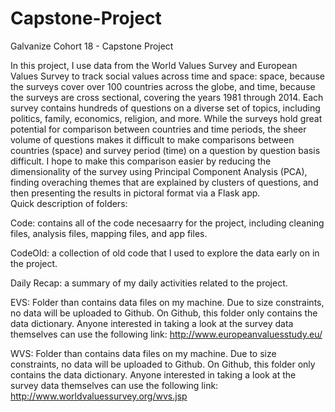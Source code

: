 # Capstone-Project
Galvanize Cohort 18 - Capstone Project

In this project, I use data from the World Values Survey and European Values Survey to track social values across time and space:
space, because the surveys cover over 100 countries across the globe, and time, because the surveys are cross sectional, covering the
years 1981 through 2014. Each survey contains hundreds of questions on a diverse set of topics, including politics, family, economics,
religion, and more. While the surveys hold great potential for comparison between countries and time periods, the sheer volume of questions makes it difficult to make comparisons between countries (space) and survey period (time) on a question by question basis difficult. I hope to make this comparison easier by reducing the dimensionality of the survey using Principal Component Analysis (PCA), finding overaching themes that are explained by clusters of questions, and then presenting the results in pictoral format via a Flask app.  
Quick description of folders: 

Code: contains all of the code necesaarry for the project, including cleaning files, analysis files, mapping files, and app files. 

CodeOld: a collection of old code that I used to explore the data early on in the project.

Daily Recap: a summary of my daily activities related to the project.

EVS: Folder than contains data files on my machine. Due to size constraints, no data will be uploaded to Github. On Github, this folder only contains the data dictionary. Anyone interested in taking a look at the survey data themselves can use the following link: 
http://www.europeanvaluesstudy.eu/

WVS: Folder than contains data files on my machine. Due to size constraints, no data will be uploaded to Github. On Github, this folder only contains the data dictionary. Anyone interested in taking a look at the survey data themselves can use the following link:
http://www.worldvaluessurvey.org/wvs.jsp
